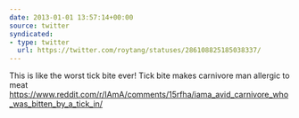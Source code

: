 ```yaml
---
date: 2013-01-01 13:57:14+00:00
source: twitter
syndicated:
- type: twitter
  url: https://twitter.com/roytang/statuses/286108825185038337/
---
```


This is like the worst tick bite ever! Tick bite makes carnivore man allergic to meat https://www.reddit.com/r/IAmA/comments/15rfha/iama_avid_carnivore_who_was_bitten_by_a_tick_in/